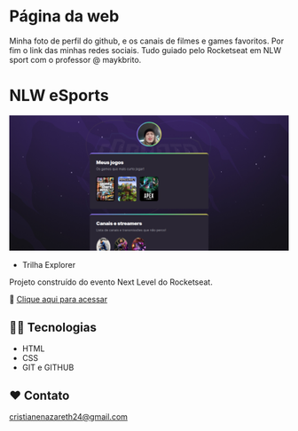 # Página da web

Minha foto de perfil do github, e os canais de filmes e games favoritos.
Por fim o link das minhas redes sociais.
Tudo guiado pelo Rocketseat em NLW sport com o professor @ maykbrito.

# NLW eSports

![preview](./.github/preview.png)

- Trilha Explorer

Projeto construído do evento Next Level do Rocketseat.

🔗 [Clique aqui para acessar](https://cristianenazareth.github.io/projeto__www_frontend-mentor_news_page)


## 🧑‍💻 Tecnologias

- HTML
- CSS
- GIT e GITHUB

## ❤️ Contato


cristianenazareth24@gmail.com